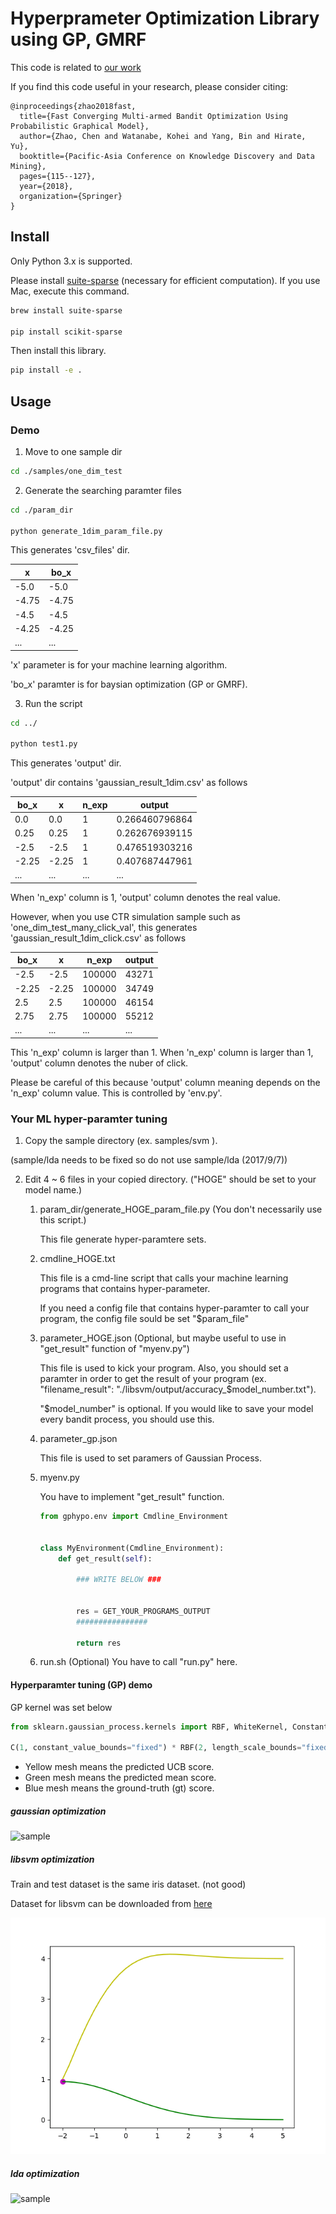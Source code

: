 # Hyperprameter Optimization Library using GP, GMRF

This code is related to [our work](https://books.google.co.jp/books?id=HutgDwAAQBAJ&pg=PA115&lpg=PA115&dq=Fast+Converging+Multi-armed+Bandit+Optimization+Using+Probabilistic+Graphical+Model&source=bl&ots=r0jAG_k1O9&sig=CJaz6SO0sH8VWFSXBfurfcsZMnc&hl=ja&sa=X&ved=2ahUKEwiJ1ODJ7MDdAhUMW7wKHQncChUQ6AEwA3oECAYQAQ#v=onepage&q=Fast%20Converging%20Multi-armed%20Bandit%20Optimization%20Using%20Probabilistic%20Graphical%20Model&f=false)

If you find this code useful in your research, please consider citing:
```
@inproceedings{zhao2018fast,
  title={Fast Converging Multi-armed Bandit Optimization Using Probabilistic Graphical Model},
  author={Zhao, Chen and Watanabe, Kohei and Yang, Bin and Hirate, Yu},
  booktitle={Pacific-Asia Conference on Knowledge Discovery and Data Mining},
  pages={115--127},
  year={2018},
  organization={Springer}
}
```

## Install
Only Python 3.x is supported.

Please install [suite-sparse](http://faculty.cse.tamu.edu/davis/suitesparse.html) (necessary for efficient computation). 
If you use Mac, execute this command.
```bash
brew install suite-sparse

pip install scikit-sparse
```
Then install this library.
```bash
pip install -e .
```

## Usage
### Demo
1. Move to one sample dir

```bash
cd ./samples/one_dim_test
```

2. Generate the searching paramter files

```bash
cd ./param_dir

python generate_1dim_param_file.py
```
This generates 'csv_files' dir.

| x     | bo_x  | 
|-------|-------| 
| -5.0  | -5.0  | 
| -4.75 | -4.75 | 
| -4.5  | -4.5  | 
| -4.25 | -4.25 | 
| ...   | ...   | 

'x' parameter is for your machine learning algorithm.

'bo_x' paramter is for baysian optimization (GP or GMRF).


3. Run the script

```bash
cd ../

python test1.py
```

This generates 'output' dir.

'output' dir contains 'gaussian_result_1dim.csv' as follows

| bo_x  | x     | n_exp | output         | 
|-------|-------|-------|----------------| 
| 0.0   | 0.0   | 1     | 0.266460796864 | 
| 0.25  | 0.25  | 1     | 0.262676939115 | 
| -2.5  | -2.5  | 1     | 0.476519303216 | 
| -2.25 | -2.25 | 1     | 0.407687447961 | 
| ...   | ...   | ...   | ...            | 


When 'n_exp' column is 1, 'output' column denotes the real value.


However, when you use CTR simulation sample such as 'one_dim_test_many_click_val',
this generates 'gaussian_result_1dim_click.csv' as follows


| bo_x  | x     | n_exp  | output | 
|-------|-------|--------|--------| 
| -2.5  | -2.5  | 100000 | 43271  | 
| -2.25 | -2.25 | 100000 | 34749  | 
| 2.5   | 2.5   | 100000 | 46154  | 
| 2.75  | 2.75  | 100000 | 55212  | 
| ...   | ...   | ...    | ...    | 

This 'n_exp' column is larger than 1.
When 'n_exp' column is larger than 1, 'output' column denotes the nuber of click.


Please be careful of this because 'output' column meaning depends on the 'n_exp' column value.
This is controlled by 'env.py'.

### Your ML hyper-paramter tuning
1. Copy the sample directory (ex. samples/svm ). 

(sample/lda needs to be fixed so do not use sample/lda (2017/9/7)) 

2. Edit 4 ~ 6 files in your copied directory. ("HOGE" should be set to your model name.)

    1. param_dir/generate_HOGE_param_file.py (You don't necessarily use this script.)
    
        This file generate hyper-paramtere sets. 
        
    2. cmdline_HOGE.txt
    
        This file is a cmd-line script that calls your machine learning programs that contains hyper-parameter.
        
        If you need a config file that contains hyper-paramter to call your program, the config file sould be set "$param_file"
        
    3. parameter_HOGE.json (Optional, but maybe useful to use in "get_result" function of "myenv.py")
    
        This file is used to kick your program. Also, you should set a paramter in order to get the result of your program (ex. "filename_result": "./libsvm/output/accuracy_$model_number.txt").
        
        "$model_number" is optional. If you would like to save your model every bandit process, you should use this.
        
    4. parameter_gp.json
    
        This file is used to set paramers of Gaussian Process.
        
    5. myenv.py
    
        You have to implement "get_result" function.

        ```python
        from gphypo.env import Cmdline_Environment
        
        
        class MyEnvironment(Cmdline_Environment):
            def get_result(self):
                
                ### WRITE BELOW ###
                
                
                res = GET_YOUR_PROGRAMS_OUTPUT
                ################
                
                return res
        ```

     6. run.sh (Optional)
        You have to call "run.py" here.
        

#### Hyperparamter tuning (GP) demo
GP kernel was set below

```python
from sklearn.gaussian_process.kernels import RBF, WhiteKernel, ConstantKernel as C

C(1, constant_value_bounds="fixed") * RBF(2, length_scale_bounds="fixed") + WhiteKernel(1e-1)
```

- Yellow mesh means the predicted UCB score.
- Green mesh means the predicted mean score.
- Blue mesh means the ground-truth (gt) score.

 
##### gaussian optimization
![sample](_static/gaussian_anim.gif)

##### libsvm optimization
Train and test dataset is the same iris dataset. (not good)

Dataset for libsvm can be downloaded from [here](https://www.csie.ntu.edu.tw/~cjlin/libsvmtools/datasets/multiclass.html)

![sample](_static/svm_anim.gif)

##### lda optimization

![sample](_static/lda_anim.gif)


